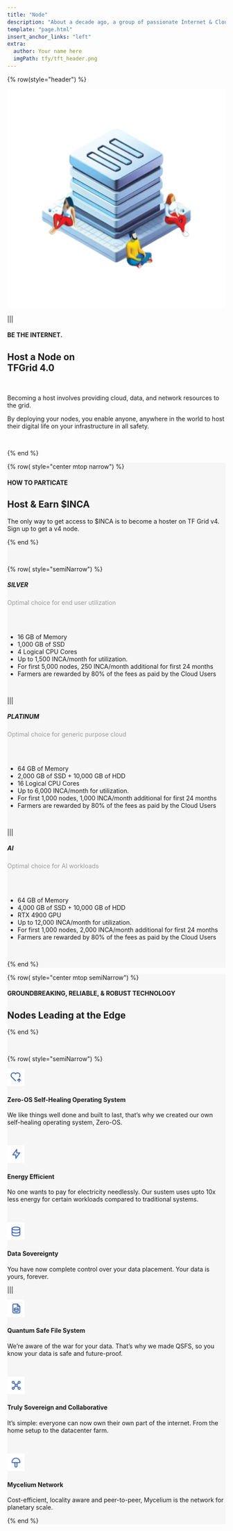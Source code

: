 ```yaml
---
title: "Node"
description: "About a decade ago, a group of passionate Internet & Cloud veterans came together to build a system." # quotation marks to allow colons where used
template: "page.html"
insert_anchor_links: "left"
extra:
  author: Your name here
  imgPath: tfy/tft_header.png
---
```


<!-- section 1 (header) -->
<div class="container mx-auto">

{% row(style="header") %} 


![Image](node_hero.png#mx-auto)


|||

#### <span class="text-xl subtitle">BE THE INTERNET.</span>

## **Host a Node on <br>TFGrid 4.0**

<br>

Becoming a host involves providing cloud, data, and network resources to the grid. <br>

By deploying your nodes, you enable anyone, anywhere in the world to host their digital life on your infrastructure in all safety.

<br>


{% end %}

</div>




<!-- section 2 price -->

<div style="background-color:#F6F6F6">

<div class="container mx-auto">

{% row( style="center mtop narrow") %}

#### <span class="green_text uppercase">HOW TO PARTICATE</span>

## **Host & Earn <span class="blue">$INCA**</span>

The only way to get access to $INCA is to become a hoster on TF Grid v4. 
Sign up to get a v4 node.

{% end %}

<br>

{% row( style="semiNarrow") %}

<div class="rounded_img border-2 rounded-lg p-4 bg-white shadow-sm">

<div class="text-center">

##### **SILVER**

<p class="gray_color">Optimal choice for end user utilization</p>

<br>
      
<!-- # <span class="font-black">$499</span> -->

<!-- per node -->

</div>

<br>

- 16 GB of Memory
- 1,000 GB of SSD
- 4 Logical CPU Cores
- Up to 1,500 INCA/month for utilization.
- For first 5,000 nodes, 250 INCA/month additional for first 24 months
- Farmers are rewarded by 80% of the fees as paid by the Cloud Users

<br>

<div class="text-center">




</div>

</div>

|||

<div class="rounded_img border-2 rounded-lg p-4 bg-white shadow-sm">

<div class="text-center">

##### **PLATINUM**

<p class="gray_color">Optimal choice for generic purpose cloud</p>

<br>
      
<!-- # <span class="font-black">$1999</span> -->

<!-- per node -->

</div>

<br>

- 64 GB of Memory
- 2,000 GB of SSD + 10,000 GB of HDD
- 16 Logical CPU Cores
- Up to 6,000 INCA/month for utilization.
- For first 1,000 nodes, 1,000 INCA/month additional for first 24 months
- Farmers are rewarded by 80% of the fees as paid by the Cloud Users

<br>

<div class="text-center">

 

</div>

</div>

|||

<div class="rounded_img border-2 rounded-lg p-4 bg-white shadow-sm">

<div class="text-center">

##### **AI**

<p class="gray_color">Optimal choice for AI workloads</p>

<br>
      
<!-- # <span class="font-black">$3999</span> -->

<!-- per node -->

</div>

<br>

- 64 GB of Memory
- 4,000 GB of SSD + 10,000 GB of HDD
- RTX 4900 GPU
- Up to 12,000 INCA/month for utilization.
- For first 1,000 nodes, 2,000 INCA/month additional for first 24 months
- Farmers are rewarded by 80% of the fees as paid by the Cloud Users

<br>

<div class="text-center">



</div>

</div>

{% end %}


</div>

</div>



<!-- section 2 price -->

<div style="background-color:#F6F6F6">

<div class="container mx-auto">

{% row( style="center mtop semiNarrow") %}

<h4 class="blue">GROUNDBREAKING, RELIABLE, & ROBUST TECHNOLOGY</h4>

## **Nodes Leading at the Edge**


{% end %}

<br>

{% row( style="semiNarrow") %}

<div class="my-4 flex flex-row items-center">

![Image](zero_icon.png#mx-auto)

#### **Zero-OS Self-Healing Operating System**

</div>

<p class="ml-8">We like things well done and built to last, that’s why we created our own self-healing operating system, Zero-OS.<p> 


<br>

<div class="my-4 flex flex-row items-center">

![Image](enargy_icon.png#mx-auto)

#### **Energy Efficient**

</div>

<p class="ml-8">No one wants to pay for electricity needlessly. Our sustem uses upto 10x less energy for certain workloads compared to traditional systems.</p> 

<br>

<div class="my-4 flex flex-row items-center">

![Image](data.png#mx-auto)

#### **Data Sovereignty**

</div>

<p class="ml-8">You have now complete control over your data placement. Your data is yours, forever.</p>  



|||

<div class="my-4 flex flex-row items-center">

![Image](quantum.png#mx-auto)

#### **Quantum Safe File System**

</div>

<p class="ml-8">We’re aware of the war for your data. That’s why we made QSFS, so you know your data is safe and future-proof.</p>  


<br>

<div class="my-4 flex flex-row items-center">

![Image](sovereign.png#mx-auto)

#### **Truly Sovereign and Collaborative**

</div>

<p class="ml-8">It’s simple: everyone can now own their own part of the internet. From the home setup to the datacenter farm.</p> 

<br>

<div class="my-4 flex flex-row items-center">

![Image](mycelium.png#mx-auto)

#### **Mycelium Network**

</div>

<p class="ml-8">Cost-efficient, locality aware and peer-to-peer, Mycelium is the network for planetary scale.</p>

{% end %}

</div>



<style>
.gray_color{
     color: #9b9b9b;
}

h1{
     margin-bottom: 0px
}

</style>